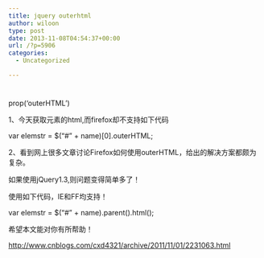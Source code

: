 ```yaml
---
title: jquery outerhtml
author: wiloon
type: post
date: 2013-11-08T04:54:37+00:00
url: /?p=5906
categories:
  - Uncategorized

---
```

# 

prop(&#8216;outerHTML&#8217;)

<div id="cnblogs_post_body">
  <p>
    1、今天获取元素的html,而firefox却不支持如下代码
  </p>
  
  <p>
    var elemstr = $(&#8220;#&#8221; + name)[0].outerHTML;
  </p>
  
  <p>
    2、看到网上很多文章讨论Firefox如何使用outerHTML，给出的解决方案都颇为复杂。
  </p>
  
  <p>
    如果使用jQuery1.3,则问题变得简单多了！
  </p>
  
  <p>
    使用如下代码，IE和FF均支持！
  </p>
  
  <p>
    var elemstr = $(&#8220;#&#8221; + name).parent().html();
  </p>
  
  <p>
    希望本文能对你有所帮助！
  </p>
  
  <p>
    <a href="http://www.cnblogs.com/cxd4321/archive/2011/11/01/2231063.html">http://www.cnblogs.com/cxd4321/archive/2011/11/01/2231063.html</a>
  </p>
</div>